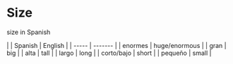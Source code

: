 # Size

size in Spanish

|
| Spanish | English | 
| ----- | ------- | 
| enormes | huge/enormous |
| gran | big | 
| alta | tall |
| largo | long |
| corto/bajo | short |
| pequeño | small |
